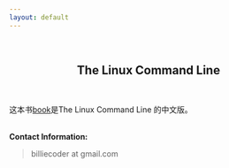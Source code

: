 ```yaml
---
layout: default
---
```

<br />
<h2 style="text-align:center">The Linux Command Line</h2>
<br />

这本书[book](/TLCL/book)是The Linux Command Line 的中文版。

<p><br /><b>Contact Information:</b></p>

<blockquote>
<p>
billiecoder at gmail.com
</p>
</blockquote>




